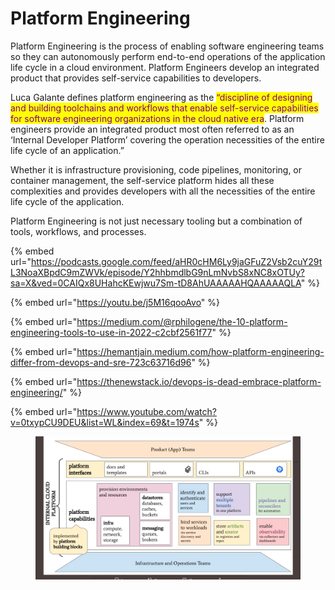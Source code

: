 # Platform Engineering

Platform Engineering is the process of enabling software engineering teams so they can autonomously perform end-to-end operations of the application life cycle in a cloud environment. Platform Engineers develop an integrated product that provides self-service capabilities to developers.&#x20;

Luca Galante defines platform engineering as the <mark style="color:purple;">“discipline of designing and building toolchains and workflows that enable self-service capabilities for software engineering organizations in the cloud native era</mark>. Platform engineers provide an integrated product most often referred to as an ‘Internal Developer Platform’ covering the operation necessities of the entire life cycle of an application.”



Whether it is infrastructure provisioning, code pipelines, monitoring, or container management, the self-service platform hides all these complexities and provides developers with all the necessities of the entire life cycle of the application.&#x20;

Platform Engineering is not just‌ necessary tooling but a combination of tools, workflows, and processes.

{% embed url="https://podcasts.google.com/feed/aHR0cHM6Ly9jaGFuZ2Vsb2cuY29tL3NoaXBpdC9mZWVk/episode/Y2hhbmdlbG9nLmNvbS8xNC8xOTUy?sa=X&ved=0CAIQx8UHahcKEwjwu7Sm-tD8AhUAAAAAHQAAAAAQLA" %}

{% embed url="https://youtu.be/j5M16qooAvo" %}

{% embed url="https://medium.com/@rphilogene/the-10-platform-engineering-tools-to-use-in-2022-c2cbf2561f77" %}

{% embed url="https://hemantjain.medium.com/how-platform-engineering-differ-from-devops-and-sre-723c63716d96" %}

{% embed url="https://thenewstack.io/devops-is-dead-embrace-platform-engineering/" %}

{% embed url="https://www.youtube.com/watch?v=0txypCU9DEU&list=WL&index=69&t=1974s" %}

<figure><img src="../.gitbook/assets/image (1).png" alt=""><figcaption></figcaption></figure>
